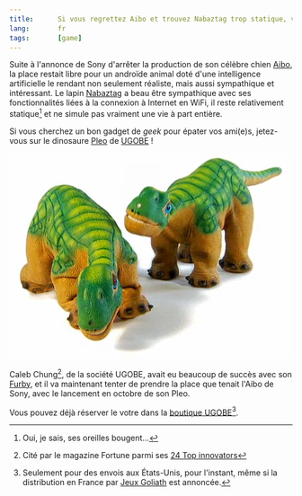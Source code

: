 ```yaml
---
title:      Si vous regrettez Aibo et trouvez Nabaztag trop statique, voilà Pleo !
lang:       fr
tags:       [game]
---
```


Suite à l'annonce de Sony d'arrêter la production de son célèbre chien [Aibo](http://support.sony-europe.com/aibo/index.asp?language=fr), la place restait libre pour un androïde animal doté d'une intelligence artificielle le rendant non seulement réaliste, mais aussi sympathique et intéressant. Le lapin [Nabaztag](http://www.nabaztag.com/) a beau être sympathique avec ses fonctionnalités liées à la connexion à Internet en WiFi, il reste relativement statique[^i1] et ne simule pas vraiment une vie à part entière.

Si vous cherchez un bon gadget de *geek* pour épater vos ami(e)s, jetez-vous sur le dinosaure [Pleo](http://www.pleoworld.com/) de [UGOBE](http://www.ugobe.com/) !

[^i1]: Oui, je sais, ses oreilles bougent…

![](pleo-ugobe.png)

Caleb Chung[^1], de la société UGOBE, avait eu beaucoup de succès avec son [Furby](http://fr.wikipedia.org/wiki/Furby), et il va maintenant tenter de prendre la place que tenait l'Aibo de Sony, avec le lancement en octobre de son Pleo.

Vous pouvez déjà réserver le votre dans la [boutique UGOBE](http://store.ugobe.com/)[^2].

[^1]: Cité par le magazine Fortune parmi ses [24 Top innovators](http://money.cnn.com/galleries/2007/fortune/0704/gallery.fortune_innovators.fortune/8.html)

[^2]: Seulement pour des envois aux États-Unis, pour l'instant, même si la distribution en France par [Jeux Goliath](http://www.jeux-goliath.com/) est annoncée.
